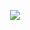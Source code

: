 <p align="center">
  <a href="https://skillicons.dev">
    <img src="https://skillicons.dev/icons?i=git,css,html,nodejs,js,cypress,postman" />
  </a>
</p>

<!---
PablittoBR/PablittoBR is a ✨ special ✨ repository because its `README.md` (this file) appears on your GitHub profile.
You can click the Preview link to take a look at your changes.
--->
